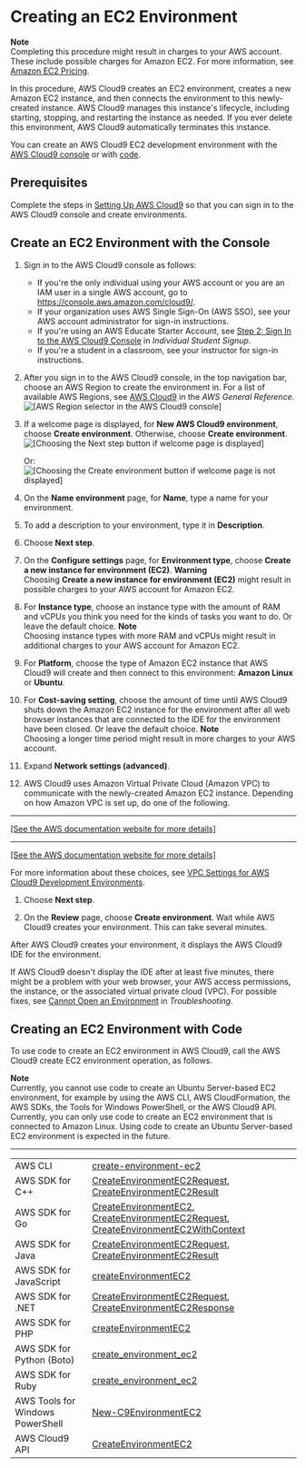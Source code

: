 # Creating an EC2 Environment<a name="create-environment-main"></a>

**Note**  
Completing this procedure might result in charges to your AWS account\. These include possible charges for Amazon EC2\. For more information, see [Amazon EC2 Pricing](https://aws.amazon.com/ec2/pricing/)\.

In this procedure, AWS Cloud9 creates an EC2 environment, creates a new Amazon EC2 instance, and then connects the environment to this newly\-created instance\. AWS Cloud9 manages this instance's lifecycle, including starting, stopping, and restarting the instance as needed\. If you ever delete this environment, AWS Cloud9 automatically terminates this instance\.

You can create an AWS Cloud9 EC2 development environment with the [AWS Cloud9 console](#create-environment-console) or with [code](#create-environment-code)\.

## Prerequisites<a name="create-env-ec2-prereq"></a>

Complete the steps in [Setting Up AWS Cloud9](setting-up.md) so that you can sign in to the AWS Cloud9 console and create environments\.

## Create an EC2 Environment with the Console<a name="create-environment-console"></a>

1. Sign in to the AWS Cloud9 console as follows:
   + If you're the only individual using your AWS account or you are an IAM user in a single AWS account, go to [https://console\.aws\.amazon\.com/cloud9/](https://console.aws.amazon.com/cloud9/)\.
   + If your organization uses AWS Single Sign\-On \(AWS SSO\), see your AWS account administrator for sign\-in instructions\.
   + If you're using an AWS Educate Starter Account, see [Step 2: Sign In to the AWS Cloud9 Console](setup-student.md#setup-student-sign-in-ide) in *Individual Student Signup*\.
   + If you're a student in a classroom, see your instructor for sign\-in instructions\.

1. After you sign in to the AWS Cloud9 console, in the top navigation bar, choose an AWS Region to create the environment in\. For a list of available AWS Regions, see [AWS Cloud9](https://docs.aws.amazon.com/general/latest/gr/rande.html#cloud9_region) in the *AWS General Reference*\.  
![\[AWS Region selector in the AWS Cloud9 console\]](http://docs.aws.amazon.com/cloud9/latest/user-guide/images/console-region.png)

1. If a welcome page is displayed, for **New AWS Cloud9 environment**, choose **Create environment**\. Otherwise, choose **Create environment**\.  
![\[Choosing the Next step button if welcome page is displayed\]](http://docs.aws.amazon.com/cloud9/latest/user-guide/images/console-welcome-new-env.png)

   Or:  
![\[Choosing the Create environment button if welcome page is not displayed\]](http://docs.aws.amazon.com/cloud9/latest/user-guide/images/console-new-env.png)

1. On the **Name environment** page, for **Name**, type a name for your environment\.

1. To add a description to your environment, type it in **Description**\.

1. Choose **Next step**\.

1. On the **Configure settings** page, for **Environment type**, choose **Create a new instance for environment \(EC2\)**\.
**Warning**  
Choosing **Create a new instance for environment \(EC2\)** might result in possible charges to your AWS account for Amazon EC2\.

1. For **Instance type**, choose an instance type with the amount of RAM and vCPUs you think you need for the kinds of tasks you want to do\. Or leave the default choice\.
**Note**  
Choosing instance types with more RAM and vCPUs might result in additional charges to your AWS account for Amazon EC2\.

1. For **Platform**, choose the type of Amazon EC2 instance that AWS Cloud9 will create and then connect to this environment: **Amazon Linux** or **Ubuntu**\.

1. For **Cost\-saving setting**, choose the amount of time until AWS Cloud9 shuts down the Amazon EC2 instance for the environment after all web browser instances that are connected to the IDE for the environment have been closed\. Or leave the default choice\.
**Note**  
Choosing a longer time period might result in more charges to your AWS account\.

1. Expand **Network settings \(advanced\)**\.

1. AWS Cloud9 uses Amazon Virtual Private Cloud \(Amazon VPC\) to communicate with the newly\-created Amazon EC2 instance\. Depending on how Amazon VPC is set up, do one of the following\.  
****    
[\[See the AWS documentation website for more details\]](http://docs.aws.amazon.com/cloud9/latest/user-guide/create-environment-main.html)  
****    
[\[See the AWS documentation website for more details\]](http://docs.aws.amazon.com/cloud9/latest/user-guide/create-environment-main.html)

   For more information about these choices, see [VPC Settings for AWS Cloud9 Development Environments](vpc-settings.md)\.

1. Choose **Next step**\.

1. On the **Review** page, choose **Create environment**\. Wait while AWS Cloud9 creates your environment\. This can take several minutes\.

After AWS Cloud9 creates your environment, it displays the AWS Cloud9 IDE for the environment\.

If AWS Cloud9 doesn't display the IDE after at least five minutes, there might be a problem with your web browser, your AWS access permissions, the instance, or the associated virtual private cloud \(VPC\)\. For possible fixes, see [Cannot Open an Environment](troubleshooting.md#troubleshooting-env-loading) in *Troubleshooting*\.

## Creating an EC2 Environment with Code<a name="create-environment-code"></a>

To use code to create an EC2 environment in AWS Cloud9, call the AWS Cloud9 create EC2 environment operation, as follows\.

**Note**  
Currently, you cannot use code to create an Ubuntu Server\-based EC2 environment, for example by using the AWS CLI, AWS CloudFormation, the AWS SDKs, the Tools for Windows PowerShell, or the AWS Cloud9 API\. Currently, you can only use code to create an EC2 environment that is connected to Amazon Linux\. Using code to create an Ubuntu Server\-based EC2 environment is expected in the future\.


****  

|  |  | 
| --- |--- |
|  AWS CLI  |   [create\-environment\-ec2](https://docs.aws.amazon.com/cli/latest/reference/cloud9/create-environment-ec2.html)   | 
|  AWS SDK for C\+\+  |   [CreateEnvironmentEC2Request](https://sdk.amazonaws.com/cpp/api/LATEST/class_aws_1_1_cloud9_1_1_model_1_1_create_environment_e_c2_request.html), [CreateEnvironmentEC2Result](https://sdk.amazonaws.com/cpp/api/LATEST/class_aws_1_1_cloud9_1_1_model_1_1_create_environment_e_c2_result.html)   | 
|  AWS SDK for Go  |   [CreateEnvironmentEC2](https://docs.aws.amazon.com/sdk-for-go/api/service/cloud9/#Cloud9.CreateEnvironmentEC2), [CreateEnvironmentEC2Request](https://docs.aws.amazon.com/sdk-for-go/api/service/cloud9/#Cloud9.CreateEnvironmentEC2Request), [CreateEnvironmentEC2WithContext](https://docs.aws.amazon.com/sdk-for-go/api/service/cloud9/#Cloud9.CreateEnvironmentEC2WithContext)   | 
|  AWS SDK for Java  |   [CreateEnvironmentEC2Request](https://docs.aws.amazon.com/AWSJavaSDK/latest/javadoc/com/amazonaws/services/cloud9/model/CreateEnvironmentEC2Request.html), [CreateEnvironmentEC2Result](https://docs.aws.amazon.com/AWSJavaSDK/latest/javadoc/com/amazonaws/services/cloud9/model/CreateEnvironmentEC2Result.html)   | 
|  AWS SDK for JavaScript  |   [createEnvironmentEC2](https://docs.aws.amazon.com/AWSJavaScriptSDK/latest/AWS/Cloud9.html#createEnvironmentEC2-property)   | 
|  AWS SDK for \.NET  |   [CreateEnvironmentEC2Request](https://docs.aws.amazon.com/sdkfornet/v3/apidocs/items/Cloud9/TCreateEnvironmentEC2Request.html), [CreateEnvironmentEC2Response](https://docs.aws.amazon.com/sdkfornet/v3/apidocs/items/Cloud9/TCreateEnvironmentEC2Response.html)   | 
|  AWS SDK for PHP  |   [createEnvironmentEC2](https://docs.aws.amazon.com/aws-sdk-php/v3/api/api-cloud9-2017-09-23.html#createenvironmentec2)   | 
|  AWS SDK for Python \(Boto\)  |   [create\_environment\_ec2](http://boto3.amazonaws.com/v1/documentation/api/latest/reference/services/cloud9.html#Cloud9.Client.create_environment_ec2)   | 
|  AWS SDK for Ruby  |   [create\_environment\_ec2](https://docs.aws.amazon.com/sdk-for-ruby/v3/api/Aws/Cloud9/Client.html#create_environment_ec2-instance_method)   | 
|  AWS Tools for Windows PowerShell  |   [New\-C9EnvironmentEC2](https://docs.aws.amazon.com/powershell/latest/reference/items/New-C9EnvironmentEC2.html)   | 
|  AWS Cloud9 API  |   [CreateEnvironmentEC2](https://docs.aws.amazon.com/cloud9/latest/APIReference/API_CreateEnvironmentEC2.html)   | 